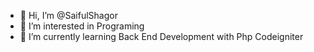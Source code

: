 - 👋 Hi, I’m @SaifulShagor
- 👀 I’m interested in Programing
- 🌱 I’m currently learning Back End Development with Php Codeigniter

